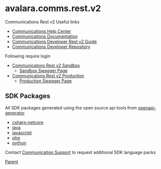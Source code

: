 
# avalara.comms.rest.v2

Communications Rest v2 Useful links 
* [Communications Help Center](https://help.avalara.com/Avalara_for_Communications)
* [Communications Documentation](https://help.avalara.com/Avalara_for_Communications/Avalara_for_Communications_documentation)
* [Communications Developer Rest v2 Guide](https://developer.avalara.com/communications/dev-guide_rest_v2)
* [Communications Developer Repository](https://github.com/avalara/Communications-Developer-Content)

Following require login
* [Communicatons Rest v2 Sandbox](https://communicationsua.avalara.net/AFC/Home)
    * [Sandbox Swagger Page](https://communicationsua.avalara.net/API/AFCSaaSProTax)
* [Communicatons Rest v2 Production](https://communications.avalara.net/AFC/Home)
    * [Production Swagger Page](https://communications.avalara.net/API/AFCSaaSProTax)

## SDK Packages

All SDK packages generated using the open source api tools from [openapi-generator](https://github.com/OpenAPITools/openapi-generator)

* [csharp-netcore](./csharp-netcore/README.md)
* [java](./java/README.md)
* [javascript](./javascript/README.md)
* [php](./php/README.md)
* [python](./python/README.md)

Contact [Communication Support](mailto:communicationsupport@avalara.com) to request additional SDK language packs

[Parent](../README.md)
